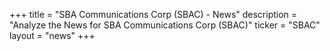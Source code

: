 +++
title = "SBA Communications Corp (SBAC) - News"
description = "Analyze the News for SBA Communications Corp (SBAC)"
ticker = "SBAC"
layout = "news"
+++

